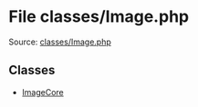 File classes/Image.php
=========

Source: [classes/Image.php](https://github.com/PrestaShop/PrestaShop/blob/1.6.1.3/classes/Image.php)


Classes
-------

* [ImageCore](class.ImageCore.md)

